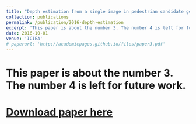 ```yaml
---
title: "Depth estimation from a single image in pedestrian candidate generation"
collection: publications
permalink: /publication/2016-depth-estimation
excerpt: 'This paper is about the number 3. The number 4 is left for future work.'
date: 2016-10-01
venue: 'ICIEA'
# paperurl: 'http://academicpages.github.io/files/paper3.pdf'
---
```

# This paper is about the number 3. The number 4 is left for future work.

# [Download paper here](http://academicpages.github.io/files/paper3.pdf)
